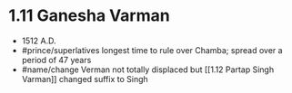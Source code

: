 # 1.11 Ganesha Varman
* 1512 A.D.
* #prince/superlatives longest time to rule over Chamba; spread over a period of 47 years
* #name/change Verman not totally displaced but [[1.12 Partap Singh Varman]] changed suffix to Singh